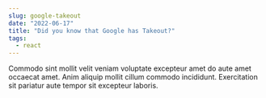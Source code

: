 ```yaml
---
slug: google-takeout
date: "2022-06-17"
title: "Did you know that Google has Takeout?"
tags:
  - react
---
```


Commodo sint mollit velit veniam voluptate excepteur amet do aute amet occaecat amet. Anim aliquip mollit cillum commodo incididunt. Exercitation sit pariatur aute tempor sit excepteur laboris.

